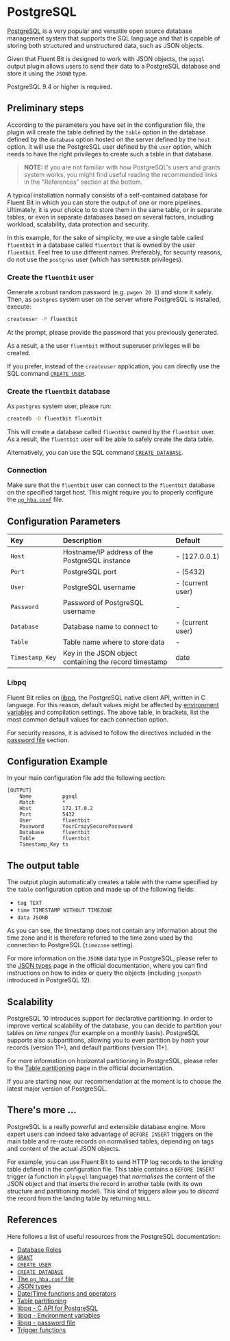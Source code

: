 # PostgreSQL

[PostgreSQL](https://www.postgresql.org) is a very popular
and versatile open source database management system that
supports the SQL language and that is capable of storing
both structured and unstructured data, such as JSON objects.

Given that Fluent Bit is designed to work with JSON objects,
the `pgsql` output plugin allows users to send their data
to a PostgreSQL database and store it using the `JSONB` type.

PostgreSQL 9.4 or higher is required.

## Preliminary steps

According to the parameters you have set in the configuration
file, the plugin will create the table defined by the `table`
option in the database defined by the `database` option hosted
on the server defined by the `host` option. It will
use the PostgreSQL user defined by the `user` option, which needs
to have the right privileges to create such a table in that
database.

> **NOTE:** If you are not familiar with how PostgreSQL's users
and grants system works, you might find useful reading the
recommended links in the "References" section at the bottom.

A typical installation normally consists of a self-contained
database for Fluent Bit in which you can store the output of
one or more pipelines. Ultimately, it is your choice to
to store them in the same table, or in separate tables, or even
in separate databases based on several factors, including
workload, scalability, data protection and security.

In this example, for the sake of simplicity, we use a single table
called `fluentbit` in a database called `fluentbit` that is owned
by the user `fluentbit`. Feel free to use different names.
Preferably, for security reasons, do not use the `postgres` user
(which has `SUPERUSER` privileges).

### Create the `fluentbit` user

Generate a robust random password (e.g. `pwgen 20 1`) and store it safely.
Then, as `postgres` system user on the server where PostgreSQL is installed,
execute:

```sh
createuser -P fluentbit
```

At the prompt, please provide the password that you previously generated.

As a result, a the user `fluentbit` without superuser privileges will
be created.

If you prefer, instead of the `createuser` application, you
can directly use the SQL command [`CREATE USER`](https://www.postgresql.org/docs/current/sql-createuser.html).

### Create the `fluentbit` database

As `postgres` system user, please run:

```sh
createdb -O fluentbit fluentbit
```

This will create a database called `fluentbit` owned by the `fluentbit` user.
As a result, the `fluentbit` user will be able to safely create the data table.

Alternatively, you can use the SQL command [`CREATE DATABASE`](https://www.postgresql.org/docs/current/sql-createdatabase.html).

### Connection

Make sure that the `fluentbit` user can connect to the `fluentbit`
database on the specified target host. This might require you to
properly configure the [`pg_hba.conf`](https://www.postgresql.org/docs/current/auth-pg-hba-conf.html)
file.

## Configuration Parameters

| Key | Description | Default |
| :--- | :--- | :--- |
| `Host` | Hostname/IP address of the PostgreSQL instance | - (127.0.0.1) |
| `Port` | PostgreSQL port | - (5432) |
| `User` | PostgreSQL username | - (current user) |
| `Password` | Password of PostgreSQL username | - |
| `Database` | Database name to connect to | - (current user) |
| `Table` | Table name where to store data | - |
| `Timestamp_Key` | Key in the JSON object containing the record timestamp | date |

### Libpq

Fluent Bit relies on [libpq](https://www.postgresql.org/docs/current/libpq.html),
the PostgreSQL native client API, written in C language. For this reason, default
values might be affected by [environment variables](https://www.postgresql.org/docs/current/libpq-envars.html)
and compilation settings. The above table, in brackets, list the most common
default values for each connection option.

For security reasons, it is advised to follow the directives included in the
[password file](https://www.postgresql.org/docs/current/libpq-pgpass.html) section.

## Configuration Example

In your main configuration file add the following section:

```text
[OUTPUT]
    Name          pgsql
    Match         *
    Host          172.17.0.2
    Port          5432
    User          fluentbit
    Password      YourCrazySecurePassword
    Database      fluentbit
    Table         fluentbit
    Timestamp_Key ts
```

## The output table

The output plugin automatically creates a table with the name specified
by the `table` configuration option and made up of the following
fields:

- `tag TEXT`
- `time TIMESTAMP WITHOUT TIMEZONE`
- `data JSONB`

As you can see, the timestamp does not contain any information about the time zone
and it is therefore referred to the time zone used by the connection to PostgreSQL
(`timezone` setting).

For more information on the `JSONB` data type in PostgreSQL, please refer to the
[JSON types](https://www.postgresql.org/docs/current/datatype-json.html) page
in the official documentation, where you can find instructions on how to index
or query the objects (including `jsonpath` introduced in PostgreSQL 12).

## Scalability

PostgreSQL 10 introduces support for declarative partitioning. In order to
improve vertical scalability of the database, you can decide to partition
your tables on *time ranges* (for example on a monthly basis).
PostgreSQL supports also subpartitions, allowing you to even partition
by *hash* your records (version 11+), and default partitions (version 11+).

For more information on horizontal partitioning in PostgreSQL, please
refer to the [Table partitioning](https://www.postgresql.org/docs/current/ddl-partitioning.html)
page in the official documentation.

If you are starting now, our recommendation at the moment is to choose
the latest major version of PostgreSQL.

## There's more ...

PostgreSQL is a really powerful and extensible database engine.
More expert users can indeed take advantage of `BEFORE INSERT` triggers
on the main table and re-route records on normalised tables, depending
on tags and content of the actual JSON objects.

For example, you can use Fluent Bit to send HTTP log records to the
*landing* table defined in the configuration file. This table contains a
`BEFORE INSERT` trigger (a function in `plpgsql` language) that
*normalises* the content of the JSON object and that inserts the record
in another table (with its own structure and partitioning model).
This kind of triggers allow you to *discard* the record from the
landing table by returning `NULL`.

## References

Here follows a list of useful resources from the PostgreSQL documentation:

- [Database Roles](https://www.postgresql.org/docs/current/user-manag.html)
- [`GRANT`](https://www.postgresql.org/docs/current/sql-grant.html)
- [`CREATE USER`](https://www.postgresql.org/docs/current/sql-createuser.html)
- [`CREATE DATABASE`](https://www.postgresql.org/docs/current/sql-createdatabase.html)
- [The `pg_hba.conf` file](https://www.postgresql.org/docs/current/auth-pg-hba-conf.html)
- [JSON types](https://www.postgresql.org/docs/current/datatype-json.html)
- [Date/Time functions and operators](https://www.postgresql.org/docs/current/functions-datetime.html)
- [Table partitioning](https://www.postgresql.org/docs/current/ddl-partitioning.html)
- [libpq - C API for PostgreSQL](https://www.postgresql.org/docs/current/libpq.html)
- [libpq - Environment variables](https://www.postgresql.org/docs/current/libpq-envars.html)
- [libpq - password file](https://www.postgresql.org/docs/current/libpq-pgpass.html)
- [Trigger functions](https://www.postgresql.org/docs/current/plpgsql-trigger.html)

